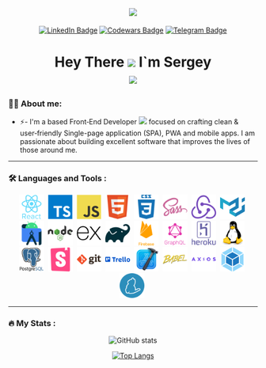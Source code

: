 <div id="header" align="center">
  <img src="https://media.giphy.com/media/jdPMeyv9rn0hZHh8n9/giphy.gif" width="200"/>
  <div>
<img src="https://komarev.com/ghpvc/?username=SergeyShapliuk&style=flat-square&color=blue" alt=""/>
</div>

<div id="badges" align="center">
<a href="https://linkedin.com/in/siarhei-shapliuk-frontend-dev">
  <img src="https://img.shields.io/badge/LinkedIn-blue?style=for-the-badge&logo=linkedin&logoColor=white" alt="LinkedIn Badge"/></a>
  <a href="https://www.codewars.com/users/sergeyshapliuk">
  <img src="https://img.shields.io/badge/Codewars-red?style=for-the-badge&logo=codewars&logoColor=white" alt="Codewars Badge"/></a>
  <a href="https://t.me/SergeShapliuk">
  <img src="https://img.shields.io/badge/Telegram-blue?style=for-the-badge&logo=telegram&logoColor=white" alt="Telegram Badge"/></a>
  <h1>
  Hey There
  <img src="https://media.giphy.com/media/hvRJCLFzcasrR4ia7z/giphy.gif" width="30px"/>
  I`m Sergey
   <div>
     <img src="https://media.giphy.com/media/HwBlFQZFcAoUcPHZdX/giphy.gif" width="200px"/>
   </div>
  </h1>
 </div>
 
<div align="start">

 ### :man_technologist: About me:  
 - :zap:- I'm a based Front‑End Developer  <img src="https://media.giphy.com/media/WUlplcMpOCEmTGBtBW/giphy.gif" width="30"> focused on crafting clean & user‑friendly Single-page application (SPA), PWA and mobile apps. I am passionate about building excellent software that improves the lives of those around me.
---

### :hammer_and_wrench: Languages and Tools :

</div>

<div id="skills align="center">
  <img src="https://github.com/devicons/devicon/blob/master/icons/react/react-original-wordmark.svg" title="React" alt="React" width="50" height="50"/>&nbsp;
  <img src="https://github.com/devicons/devicon/blob/master/icons/typescript/typescript-original.svg" title="React-native" alt="React-native" width="50" height="50"/>&nbsp;
  <img src="https://github.com/devicons/devicon/blob/master/icons/javascript/javascript-original.svg" title="JavaScript" alt="JavaScript" width="50" height="50"/>&nbsp;
  <img src="https://github.com/devicons/devicon/blob/master/icons/html5/html5-original.svg" title="HTML5" alt="HTML" width="50" height="50"/>&nbsp;
  <img src="https://github.com/devicons/devicon/blob/master/icons/css3/css3-plain-wordmark.svg"  title="CSS3" alt="CSS" width="50" height="50"/>&nbsp;
  <img src="https://github.com/devicons/devicon/blob/master/icons/sass/sass-original.svg"  title="Sass" alt="Sass" width="50" height="50"/>&nbsp;
  <img src="https://github.com/devicons/devicon/blob/master/icons/redux/redux-original.svg" title="Redux" alt="Redux " width="50" height="50"/>&nbsp;
  <img src="https://github.com/devicons/devicon/blob/master/icons/materialui/materialui-original.svg" title="Material UI" alt="Material UI" width="50" height="50"/>&nbsp;
  <img src="https://github.com/devicons/devicon/blob/master/icons/androidstudio/androidstudio-original.svg" title="Android studio" alt="Android studio" width="50" height="50"/>&nbsp;
  <img src="https://github.com/devicons/devicon/blob/master/icons/nodejs/nodejs-original-wordmark.svg" title="NodeJS" alt="NodeJS" width="50" height="50"/>&nbsp;
  <img src="https://github.com/devicons/devicon/blob/master/icons/express/express-original.svg" title="Express" alt="Express" width="50" height="50"/>&nbsp;
  <img src="https://github.com/devicons/devicon/blob/master/icons/gradle/gradle-original.svg" title="Gradle" alt="Gradle" width="50" height="50"/>&nbsp;
  <img src="https://github.com/devicons/devicon/blob/master/icons/firebase/firebase-plain-wordmark.svg" title="Firebase" alt="Firebase" width="50" height="50"/>&nbsp;
  <img src="https://github.com/devicons/devicon/blob/master/icons/graphql/graphql-plain-wordmark.svg" title="Graphql" alt="Graphql" width="50" height="50"/>&nbsp;
  <img src="https://github.com/devicons/devicon/blob/master/icons/heroku/heroku-original-wordmark.svg" title="Heroku" alt="Heroku" width="50" height="50"/>&nbsp;
  <img src="https://github.com/devicons/devicon/blob/master/icons/linux/linux-original.svg" title="Linux" alt="Linux" width="50" height="50"/>&nbsp;
  <img src="https://github.com/devicons/devicon/blob/master/icons/postgresql/postgresql-original-wordmark.svg" title="Postgresql" alt="Postgresql" width="50" height="50"/>&nbsp;
  <img src="https://github.com/devicons/devicon/blob/master/icons/storybook/storybook-original.svg" title="Storybook" alt="Storybook" width="50" height="50"/>&nbsp;
  <img src="https://github.com/devicons/devicon/blob/master/icons/git/git-original-wordmark.svg" title="Git" **alt="Git" width="50" height="50"/>&nbsp;
  <img src="https://github.com/devicons/devicon/blob/master/icons/trello/trello-plain-wordmark.svg" title="Trello" **alt="Trello" width="50" height="50"/>&nbsp;
  <img src="https://github.com/devicons/devicon/blob/master/icons/xcode/xcode-original.svg" title="Xcode" **alt="Xcode" width="50" height="50"/>&nbsp;
  <img src="https://github.com/devicons/devicon/blob/master/icons/babel/babel-original.svg" title="Babel" **alt="Babel" width="50" height="50"/>&nbsp;
  <img src="https://github.com/devicons/devicon/blob/master/icons/axios/axios-plain-wordmark.svg" title="Axios" **alt="Axios" width="50" height="50"/>&nbsp;
  <img src="https://github.com/devicons/devicon/blob/master/icons/webpack/webpack-original.svg" title="Webpack" **alt="Webpack" width="50" height="50"/>&nbsp;
  <img src="https://github.com/devicons/devicon/blob/master/icons/yarn/yarn-original.svg" title="Yarn" **alt="Yarn" width="50" height="50"/>&nbsp;
</div>
<div align="start">

---

### :fire: My Stats :

</div>
 <div id="Stats align="center>
 
<!--[![GitHub Streak](https://streak-stats.demolab.com?user=SergeyShapliuk)](https://git.io/streak-stats)-->
![GitHub stats](https://github-readme-stats.vercel.app/api?username=SergeyShapliuk&show_icons=true&theme=default)


[![Top Langs](https://github-readme-stats.vercel.app/api/top-langs/?username=SergeyShapliuk&layout=compact&theme=flag-india)](https://github.com/anuraghazra/github-readme-stats)

 </div>





